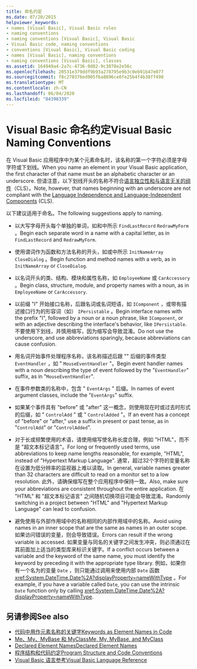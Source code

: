 ```yaml
---
title: 命名约定
ms.date: 07/20/2015
helpviewer_keywords:
- names [Visual Basic], Visual Basic rules
- naming conventions
- naming conventions [Visual Basic], Visual Basic
- Visual Basic code, naming conventions
- conventions [Visual Basic], Visual Basic coding
- names [Visual Basic], naming conventions
- naming conventions [Visual Basic], classes
ms.assetid: 164949a4-2a7c-4736-9d82-9c3078e2e56c
ms.openlocfilehash: 20531e379ddf9b93a278795e9b3c0eb91b47e077
ms.sourcegitcommit: f8c270376ed905f6a8896ce0fe25b4f4b38ff498
ms.translationtype: MT
ms.contentlocale: zh-CN
ms.lasthandoff: 06/04/2020
ms.locfileid: "84398339"
---
```

# <a name="visual-basic-naming-conventions"></a><span data-ttu-id="b4cef-102">Visual Basic 命名约定</span><span class="sxs-lookup"><span data-stu-id="b4cef-102">Visual Basic Naming Conventions</span></span>
<span data-ttu-id="b4cef-103">在 Visual Basic 应用程序中为某个元素命名时，该名称的第一个字符必须是字母字符或下划线。</span><span class="sxs-lookup"><span data-stu-id="b4cef-103">When you name an element in your Visual Basic application, the first character of that name must be an alphabetic character or an underscore.</span></span> <span data-ttu-id="b4cef-104">但请注意，以下划线开头的名称不符合[语言独立性和与语言无关的组件](../../../standard/language-independence-and-language-independent-components.md)（CLS）。</span><span class="sxs-lookup"><span data-stu-id="b4cef-104">Note, however, that names beginning with an underscore are not compliant with the [Language Independence and Language-Independent Components](../../../standard/language-independence-and-language-independent-components.md) (CLS).</span></span>  
  
 <span data-ttu-id="b4cef-105">以下建议适用于命名。</span><span class="sxs-lookup"><span data-stu-id="b4cef-105">The following suggestions apply to naming.</span></span>  
  
- <span data-ttu-id="b4cef-106">以大写字母开头每个单独的单词，如和中所示 `FindLastRecord` `RedrawMyForm` 。</span><span class="sxs-lookup"><span data-stu-id="b4cef-106">Begin each separate word in a name with a capital letter, as in `FindLastRecord` and `RedrawMyForm`.</span></span>  
  
- <span data-ttu-id="b4cef-107">使用谓词作为函数和方法名称的开头，如或中所示 `InitNameArray` `CloseDialog` 。</span><span class="sxs-lookup"><span data-stu-id="b4cef-107">Begin function and method names with a verb, as in `InitNameArray` or `CloseDialog`.</span></span>  
  
- <span data-ttu-id="b4cef-108">以名词开头的类、结构、模块和属性名称，如 `EmployeeName` 或 `CarAccessory` 。</span><span class="sxs-lookup"><span data-stu-id="b4cef-108">Begin class, structure, module, and property names with a noun, as in `EmployeeName` or `CarAccessory`.</span></span>  
  
- <span data-ttu-id="b4cef-109">以前缀 "I" 开始接口名称，后跟名词或名词短语，如 `IComponent` ，或带有描述接口行为的形容词（如） `IPersistable` 。</span><span class="sxs-lookup"><span data-stu-id="b4cef-109">Begin interface names with the prefix "I", followed by a noun or a noun phrase, like `IComponent`, or with an adjective describing the interface's behavior, like `IPersistable`.</span></span> <span data-ttu-id="b4cef-110">不要使用下划线，并慎用缩写，因为缩写会导致混淆。</span><span class="sxs-lookup"><span data-stu-id="b4cef-110">Do not use the underscore, and use abbreviations sparingly, because abbreviations can cause confusion.</span></span>  
  
- <span data-ttu-id="b4cef-111">用名词开始事件处理程序名称，该名称描述后跟 "" 后缀的事件类型 `EventHandler` ，如 " `MouseEventHandler` "。</span><span class="sxs-lookup"><span data-stu-id="b4cef-111">Begin event handler names with a noun describing the type of event followed by the "`EventHandler`" suffix, as in "`MouseEventHandler`".</span></span>  
  
- <span data-ttu-id="b4cef-112">在事件参数类的名称中，包含 " `EventArgs` " 后缀。</span><span class="sxs-lookup"><span data-stu-id="b4cef-112">In names of event argument classes, include the "`EventArgs`" suffix.</span></span>  
  
- <span data-ttu-id="b4cef-113">如果某个事件具有 "before" 或 "after" 这一概念，则使用现在时或过去时形式的后缀，如 " `ControlAdd` " 或 " `ControlAdded` "。</span><span class="sxs-lookup"><span data-stu-id="b4cef-113">If an event has a concept of "before" or "after," use a suffix in present or past tense, as in "`ControlAdd`" or "`ControlAdded`".</span></span>  
  
- <span data-ttu-id="b4cef-114">对于长或频繁使用的术语，请使用缩写使名称长度合理，例如 "HTML"，而不是 "超文本标记语言"。</span><span class="sxs-lookup"><span data-stu-id="b4cef-114">For long or frequently used terms, use abbreviations to keep name lengths reasonable, for example, "HTML", instead of "Hypertext Markup Language".</span></span> <span data-ttu-id="b4cef-115">通常，超过32个字符的变量名称在设置为低分辨率的监视器上难以读取。</span><span class="sxs-lookup"><span data-stu-id="b4cef-115">In general, variable names greater than 32 characters are difficult to read on a monitor set to a low resolution.</span></span> <span data-ttu-id="b4cef-116">此外，请确保缩写在整个应用程序中保持一致。</span><span class="sxs-lookup"><span data-stu-id="b4cef-116">Also, make sure your abbreviations are consistent throughout the entire application.</span></span> <span data-ttu-id="b4cef-117">在 "HTML" 和 "超文本标记语言" 之间随机切换项目可能会导致混淆。</span><span class="sxs-lookup"><span data-stu-id="b4cef-117">Randomly switching in a project between "HTML" and "Hypertext Markup Language" can lead to confusion.</span></span>  
  
- <span data-ttu-id="b4cef-118">避免使用与外部作用域中的名称相同的内部作用域中的名称。</span><span class="sxs-lookup"><span data-stu-id="b4cef-118">Avoid using names in an inner scope that are the same as names in an outer scope.</span></span> <span data-ttu-id="b4cef-119">如果访问错误的变量，则会导致错误。</span><span class="sxs-lookup"><span data-stu-id="b4cef-119">Errors can result if the wrong variable is accessed.</span></span> <span data-ttu-id="b4cef-120">如果变量与同名的关键字之间发生冲突，则必须通过在其前面加上适当的类型库来标识关键字。</span><span class="sxs-lookup"><span data-stu-id="b4cef-120">If a conflict occurs between a variable and the keyword of the same name, you must identify the keyword by preceding it with the appropriate type library.</span></span> <span data-ttu-id="b4cef-121">例如，如果你有一个名为的变量 `Date` ，则只能通过调用来使用内部 `Date` 函数 <xref:System.DateTime.Date%2A?displayProperty=nameWithType> 。</span><span class="sxs-lookup"><span data-stu-id="b4cef-121">For example, if you have a variable called `Date`, you can use the intrinsic `Date` function only by calling <xref:System.DateTime.Date%2A?displayProperty=nameWithType>.</span></span>  
  
## <a name="see-also"></a><span data-ttu-id="b4cef-122">另请参阅</span><span class="sxs-lookup"><span data-stu-id="b4cef-122">See also</span></span>

- [<span data-ttu-id="b4cef-123">代码中用作元素名称的关键字</span><span class="sxs-lookup"><span data-stu-id="b4cef-123">Keywords as Element Names in Code</span></span>](keywords-as-element-names-in-code.md)
- [<span data-ttu-id="b4cef-124">Me、My、MyBase 和 MyClass</span><span class="sxs-lookup"><span data-stu-id="b4cef-124">Me, My, MyBase, and MyClass</span></span>](me-my-mybase-and-myclass.md)
- [<span data-ttu-id="b4cef-125">Declared Element Names</span><span class="sxs-lookup"><span data-stu-id="b4cef-125">Declared Element Names</span></span>](../language-features/declared-elements/declared-element-names.md)
- [<span data-ttu-id="b4cef-126">程序结构和代码约定</span><span class="sxs-lookup"><span data-stu-id="b4cef-126">Program Structure and Code Conventions</span></span>](program-structure-and-code-conventions.md)
- [<span data-ttu-id="b4cef-127">Visual Basic 语言参考</span><span class="sxs-lookup"><span data-stu-id="b4cef-127">Visual Basic Language Reference</span></span>](../../language-reference/index.md)

